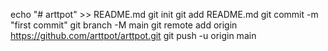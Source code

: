echo "# arttpot" >> README.md
git init
git add README.md
git commit -m "first commit"
git branch -M main
git remote add origin https://github.com/arttpot/arttpot.git
git push -u origin main
